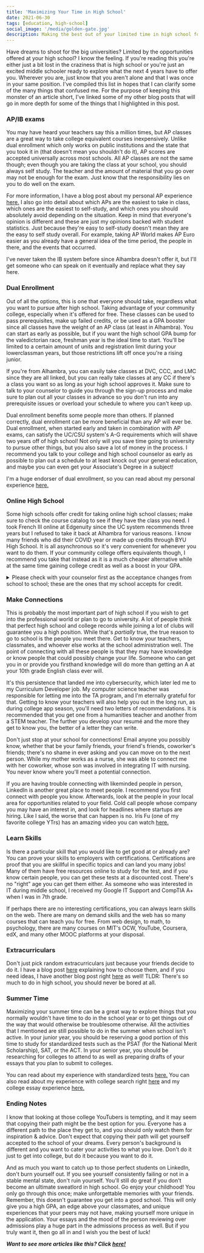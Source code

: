 ```yaml
---
title: 'Maximizing Your Time in High School'
date: 2021-06-30
tags: [education, high-school]
social_image: '/media/golden-gate.jpg'
description: Making the best out of your limited time in high school for college.
---
```

Have dreams to shoot for the big universities? Limited by the opportunities offered at your high school? I know the feeling. If you're reading this you're either just a bit lost in the craziness that is high school or you're just an excited middle schooler ready to explore what the next 4 years have to offer you. Wherever you are, just know that you aren't alone and that I was once in your same position. I've compiled this list in hopes that I can clarify some of the many things that confused me. For the purpose of keeping this monster of an article short, I've linked some of my other blog posts that will go in more depth for some of the things that I highlighted in this post. 

### AP/IB exams
You may have heard your teachers say this a million times, but AP classes are a great way to take college equivalent courses inexpensively. Unlike dual enrollment which only works on public institutions and the state that you took it in (that doesn't mean you shouldn't do it), AP scores are accepted universally across most schools. All AP classes are not the same though; even though you are taking the class at your school, you should always self study. The teacher and the amount of material that you go over may not be enough for the exam. Just know that the responsibility lies on you to do well on the exam.

For more information, I have a blog post about my personal AP experience [here.](/blog/my-ap-xp) I also go into detail about which APs are the easiest to take in class, which ones are the easiest to self-study, and which ones you should absolutely avoid depending on the situation. Keep in mind that everyone's opinion is different and these are just my opinions backed with student statistics. Just because they're easy to self-study doesn't mean they are the easy to self study overall. For example, taking AP World makes AP Euro easier as you already have a general idea of the time period, the people in there, and the events that occurred. 

I've never taken the IB system before since Alhambra doesn't offer it, but I'll get someone who can speak on it eventually and replace what they say here.

### Dual Enrollment
Out of all the options, this is one that everyone should take, regardless what you want to pursue after high school. Taking advantage of your community college, especially when it's offered for free. These classes can be used to pass prerequisites, make up failed credits, or be used as a GPA booster since all classes have the weight of an AP class (at least in Alhambra). You can start as early as possible, but if you want the high school GPA bump for the valedictorian race, freshman year is the ideal time to start. You'll be limited to a certain amount of units and registration limit during your lowerclassman years, but those restrictions lift off once you're a rising junior. 

If you're from Alhambra, you can easily take classes at DVC, CCC, and LMC since they are all linked, but you can really take classes at any CC if there's a class you want so as long as your high school approves it. Make sure to talk to your counselor to guide you through the sign-up process and make sure to plan out all your classes in advance so you don't run into any prerequisite issues or overload your schedule to where you can't keep up.

Dual enrollment benefits some people more than others. If planned correctly, dual enrollment can be more beneficial than any AP will ever be. Dual enrollment, when started early and taken in combination with AP exams, can satisfy the UC/CSU system's A-G requirements which will shave two years off of high school! Not only will you save time going to university to pursue other things, but you also save a lot of money in the process. I recommend you talk to your college and high school counselor as early as possible to plan out a schedule to at least knock out your general education, and maybe you can even get your Associate's Degree in a subject!

I'm a huge endorser of dual enrollment, so you can read about my personal experience [here.](/blog/my-dual-enrollment-xp)

### Online High School
Some high schools offer credit for taking online high school classes; make sure to check the course catalog to see if they have the class you need. I took French III online at Edgenuity since the UC system recommends three years but I refused to take it back at Alhambra for various reasons. I know many friends who did their COVID year or made up credits through BYU High School. It is all asynchronous so it's very convenient for whenever you want to do them. If your community college offers equivalents though, I recommend you take that instead as it is a much cheaper alternative while at the same time gaining college credit as well as a boost in your GPA.
<br>
<details><summary> Please check with your counselor first as the acceptance changes from school to school; these are the ones that my school accepts for credit.</summary> 
<center> <strong> Online Class Providers (as of 2020) </strong> </center>

[Silicon Valley High School](https://svhs.education/course-catalog/) offers regular courses. $95 for 5 credits and $190 for 10 credits. <br><br>
[Brigham Young University Independent Study High School](https://is.byu.edu/catalog?school=11&subject=All&search=&type=All&credits=All&special=All) offers both regular and AP courses. Prices range from $148 to $249 per semester depending on course delivery format ($296 to $498 per yearlong course) plus materials.<br><br>
[Keystone National High School](https://courses.keystoneschoolonline.com/high-school) offers both regular and AP courses. Prices range from $229 to $289 per semester depending on course delivery format and level of support ($299 to $499 per yearlong course).<br><br>
[Accelerate Online Academy](https://accelerate.academy/courses-category/courses/high-school/) offers regular courses only (AP courses are not yet approved). Courses are $285 per semester ($425 per yearlong course).<br><br>
[National University Virtual High School](https://www.nuvhs.org/Academics/NUVHSCourses.html) offers both regular and AP courses. Prices range from $295 to $375 per semester ($590 to $750 per yearlong course) and there are scholarships available.<br><br>
[APEX Learning Virtual School](https://www.apexlearningvs.com/course-catalog/) offers both regular and AP courses. Courses are $350 per semester ($700 per yearlong course) plus materials.<br><br>
[International Connections Academy](https://www.pearsononlineacademy.com/) offers both regular and AP courses. Courses are $380 to $485 per semester ($760 to $970 per yearlong course).<br><br>
[FLVS Global School](https://www.flvsglobal.net/students-families/courses/) offers both regular and AP courses. Courses are $400 per semester ($800 per yearlong course).<br><br>
[K12 International Academy](https://www.k12privateacademy.com/academics/curriculum.html) offers both regular and AP courses. Prices range from $425 to $475 per semester ($850 to $950 per yearlong course) plus materials.<br><br>
[Laurel Springs School](https://laurelsprings.com/academics/upper-school/) offers both regular and AP courses. Prices range from $690 to $990 per semester ($990 to $1,540 per yearlong course) plus additional fees.<br><br>
[George Washington University Online High School](https://www.gwuohs.com/academics/individual-ap-courses.html) offers only AP courses to students who want to enroll part-time (full-time students have the option to take regular courses). AP courses are $1,200 per semester ($2,400 per yearlong course).<br><br>
[Stanford University Online High School](https://onlinehighschool.stanford.edu/course-catalog?time=1625082090585) offers both regular and AP courses. The price for the single course option is $4,400 per academic year. UC approved course list for Stanford University Online High School.<br><br> </details>

### Make Connections
This is probably the most important part of high school if you wish to get into the professional world or plan to go to university. A lot of people think that perfect high school and college records while joining a lot of clubs will guarantee you a high position. While that's *partially* true, the true reason to go to school is the people you meet there. Get to know your teachers, classmates, and whoever else works at the school administration well. The point of connecting with all these people is that they may have knowledge or know people that could possibly change your life. Someone who can get you in or provide you firsthand knowledge will do more than getting an A at your 10th grade English class ever will. 

It's this persistence that landed me into cybersecurity, which later led me to my Curriculum Developer job. My computer science teacher was responsible for letting me into the TA program, and I'm eternally grateful for that. Getting to know your teachers will also help you out in the long run, as during college app season, you'll need two letters of recommendations. It is recommended that you get one from a humanities teacher and another from a STEM teacher. The further you develop your resumé and the more they get to know you, the better of a letter they can write.

Don't just stop at your school for connections! Email anyone you possibly know, whether that be your family friends, your friend's friends, coworker's friends; there's no shame in ever asking and you can move on to the next person. While my mother works as a nurse, she was able to connect me with her coworker, whose son was involved in integrating IT with nursing. You never know where you'll meet a potential connection.

If you are having trouble connecting with likeminded people in person, LinkedIn is another great place to meet people. I recommend you first connect with people you know. Afterwards, look at the people in your local area for opportunities related to your field. Cold call people whose company you may have an interest in, and look for headlines where startups are hiring. Like I said, the worse that can happen is no. Iris Fu (one of my favorite college YTrs) has an amazing video you can watch [here.](https://www.youtube.com/watch?v=tjWyLDyp3H0)

### Learn Skills
Is there a particular skill that you would like to get good at or already are? You can prove your skills to employers with certifications. Certifications are proof that you are skillful in specific topics and can land you many jobs! Many of them have free resources online to study for the test, and if you know certain people, you can get these tests at a discounted cost. There's no "right" age you can get them either. As someone who was interested in IT during middle school, I received my Google IT Support and CompTIA A+ when I was in 7th grade. 

If perhaps there are no interesting certifications, you can always learn skills on the web. There are many on demand skills and the web has so many courses that can teach you for free. From web design, to math, to psychology, there are many courses on MIT's OCW, YouTube, Coursera, edX, and many other MOOC platforms at your disposal.

### Extracurriculars
Don't just pick random extracurriculars just because your friends decide to do it. I have a blog post [here](/blog/choose-ecs-wisely) explaining how to choose them, and if you need ideas, I have another blog post right [here](/blog/ec-in-hs) as well! TLDR: There's so much to do in high school, you should never be bored at all.

### Summer Time
Maximizing your summer time can be a great way to explore things that you normally wouldn't have time to do in the school year or to get things out of the way that would otherwise be troublesome otherwise. All the activities that I mentioned are still possible to do in the summer when school isn't active. In your junior year, you should be reserving a good portion of this time to study for standardized tests such as the PSAT (for the National Merit Scholarship), SAT, or the ACT. In your senior year, you should be researching for colleges to attend to as well as preparing drafts of your essays that you plan to submit to colleges.

You can read about my experience with standardized tests [here.](/blog/my-standard-test-xp) You can also read about my experience with college search right [here](/blog/my-college-search) and my college essay experience [here.](/blog/secret-college-essay)

### Ending Notes
I know that looking at those college YouTubers is tempting, and it may seem that copying their path might be the best option for you. Everyone has a different path to the place they get to, and you should only watch them for inspiration & advice. Don't expect that copying their path will get yourself accepted to the school of your dreams. Every person's background is different and you want to cater your activities to what you love. Don't do it just to get into college, but do it because you want to do it.

And as much you want to catch up to those perfect students on LinkedIn, don't burn yourself out. If you see yourself consistently failing or not in a stable mental state, don't ruin yourself. You'll still do great if you don't become an ultimate sweatlord in high school. Go enjoy your childhood! You only go through this once; make unforgettable memories with your friends. Remember, this doesn't guarantee you get into a good school. This will only give you a high GPA, an edge above your classmates, and unique experiences that your peers may not have, making yourself more unique in the application. Your essays and the mood of the person reviewing over admissions play a huge part in the admissions process as well. But if you truly want it, then go all in and I wish you the best of luck!

***Want to see more articles like this? Click [here!](/tags/high-school)***